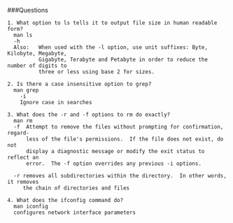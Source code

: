 ###Questions

    1. What option to ls tells it to output file size in human readable form?
      man ls
      -h
      Also:   When used with the -l option, use unit suffixes: Byte, Kilobyte, Megabyte,
              Gigabyte, Terabyte and Petabyte in order to reduce the number of digits to
              three or less using base 2 for sizes.

    2. Is there a case insensitive option to grep?
      man grep
        -i 
        Ignore case in searches

    3. What does the -r and -f options to rm do exactly?
      man rm
      -f  Attempt to remove the files without prompting for confirmation, regard-
          less of the file's permissions.  If the file does not exist, do not
          display a diagnostic message or modify the exit status to reflect an
          error.  The -f option overrides any previous -i options.
      
      -r removes all subdirectories within the directory.  In other words, it removes
         the chain of directories and files

    4. What does the ifconfig command do?
      man iconfig
      configures network interface parameters
